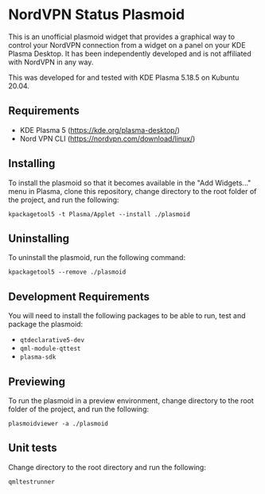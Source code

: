# NordVPN Status Plasmoid

This is an unofficial plasmoid widget that provides a graphical way to control your NordVPN connection from a widget on a panel on your KDE Plasma Desktop. It has been independently developed and is not affiliated with NordVPN in any way.

This was developed for and tested with KDE Plasma 5.18.5 on Kubuntu 20.04.

## Requirements

* KDE Plasma 5 (https://kde.org/plasma-desktop/)
* Nord VPN CLI (https://nordvpn.com/download/linux/)

## Installing

To install the plasmoid so that it becomes available in the "Add Widgets..." menu in Plasma, clone this repository, change directory to the root folder of the project, and run the following:
```
kpackagetool5 -t Plasma/Applet --install ./plasmoid
```

## Uninstalling
To uninstall the plasmoid, run the following command:
```
kpackagetool5 --remove ./plasmoid
```

## Development Requirements

You will need to install the following packages to be able to run, test and package the plasmoid:
* `qtdeclarative5-dev`
* `qml-module-qttest`
* `plasma-sdk`

## Previewing 

To run the plasmoid in a preview environment, change directory to the root folder of the project, and run the following:
```
plasmoidviewer -a ./plasmoid
```

## Unit tests

Change directory to the root directory and run the following:
```
qmltestrunner
```
